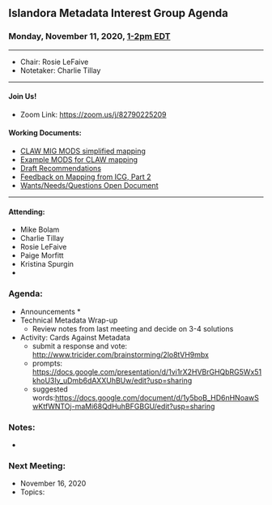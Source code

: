 ## Islandora Metadata Interest Group Agenda
### Monday, November 11, 2020, [1-2pm EDT](http://www.thetimezoneconverter.com/?t=1%20pm&tz=Toronto&)

---
* Chair: Rosie LeFaive
* Notetaker: Charlie Tillay

---

#### Join Us!
* Zoom Link: https://zoom.us/j/82790225209

#### Working Documents:
* [CLAW MIG MODS simplified mapping](https://docs.google.com/spreadsheets/d/18u2qFJ014IIxlVpM3JXfDEFccwBZcoFsjbBGpvL0jJI/edit#gid=0)
* [Example MODS for CLAW mapping](https://docs.google.com/spreadsheets/d/1C2Xie7HUDSgRT5v4ldoJvlNdoXz2GHAPvL3PE3TOKW8/edit#gid=1829081124)
* [Draft Recommendations](https://docs.google.com/document/d/15qSO9YcALtYSqd6CUuGx0t8FwUJ5pPwVPz0PA5rU898/edit#heading=h.f9r6knw0rjvu)
* [Feedback on Mapping from ICG, Part 2](https://docs.google.com/document/d/11OpqMMCXM1TFXgsr4yyTQ_cH9DabnD31p7JnuTRQl28/edit?invite=CMWvruEI&ts=5e66437f)
* [Wants/Needs/Questions Open Document](https://docs.google.com/document/d/12Kpb6826TNPzzMuyPS0sESa9TLnmljQmeioWbaPeEdA/edit)

---

#### Attending:
* Mike Bolam
* Charlie Tillay
* Rosie LeFaive
* Paige Morfitt
* Kristina Spurgin
* 

### Agenda:
* Announcements
  * 
* Technical Metadata Wrap-up
  * Review notes from last meeting and decide on 3-4 solutions
* Activity: Cards Against Metadata
  * submit a response and vote: http://www.tricider.com/brainstorming/2lo8tVH9mbx
  * prompts: https://docs.google.com/presentation/d/1vi1rX2HVBrGHQbRG5Wx51khoU3Iy_uDmb6dAXXUhBUw/edit?usp=sharing
  * suggested words:https://docs.google.com/document/d/1y5boB_HD6nHNoawSwKtfWNTOj-maMi68QdHuhBFGBGU/edit?usp=sharing

### Notes:
* 

### Next Meeting:
* November 16, 2020
* Topics:
